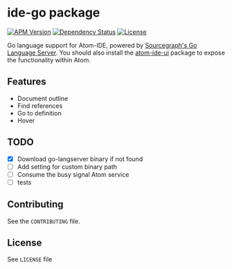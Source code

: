 # ide-go package

[![APM Version](https://img.shields.io/apm/v/ide-go.svg)](https://atom.io/packages/ide-go)
[![Dependency Status](https://david-dm.org/ckaznocha/ide-go.svg)](https://david-dm.org/ckaznocha/ide-go)
[![License](http://img.shields.io/:license-mit-blue.svg)](http://ckaznocha.mit-license.org)

Go language support for Atom-IDE, powered by [Sourcegraph's Go Language Server](https://github.com/sourcegraph/go-langserver).
You should also install the [atom-ide-ui](https://atom.io/packages/atom-ide-ui) package to expose the functionality within Atom.

## Features

*   Document outline
*   Find references
*   Go to definition
*   Hover

## TODO
-   [x] Download go-langserver binary if not found
-   [ ] Add setting for custom binary path
-   [ ] Consume the busy signal Atom service
-   [ ] tests

## Contributing

See the `CONTRIBUTING` file.

## License
See `LICENSE` file
